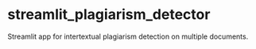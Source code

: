 # streamlit_plagiarism_detector
Streamlit app for intertextual plagiarism detection on multiple documents.
